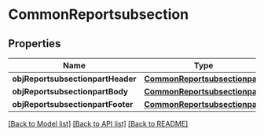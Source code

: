 # CommonReportsubsection

## Properties
Name | Type | Description | Notes
------------ | ------------- | ------------- | -------------
**objReportsubsectionpartHeader** | [**CommonReportsubsectionpart**](CommonReportsubsectionpart.md) |  | 
**objReportsubsectionpartBody** | [**CommonReportsubsectionpart**](CommonReportsubsectionpart.md) |  | 
**objReportsubsectionpartFooter** | [**CommonReportsubsectionpart**](CommonReportsubsectionpart.md) |  | 

[[Back to Model list]](../README.md#documentation-for-models) [[Back to API list]](../README.md#documentation-for-api-endpoints) [[Back to README]](../README.md)


